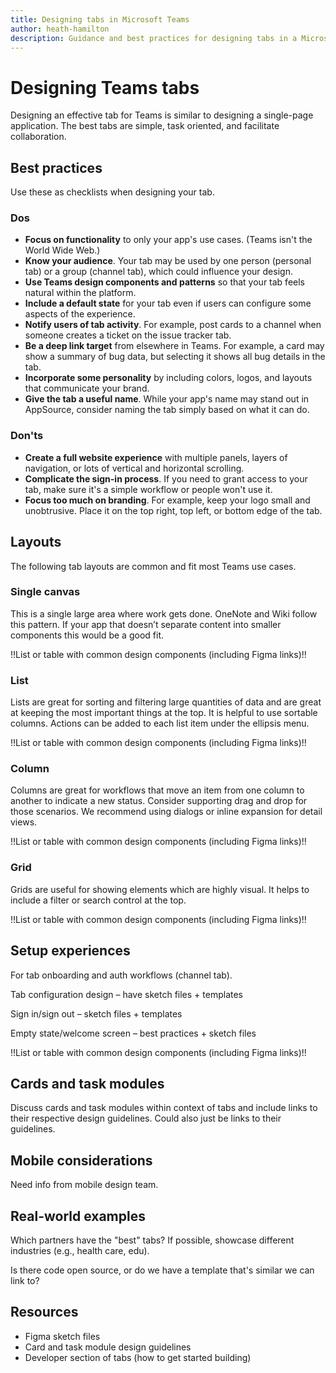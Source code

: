 ```yaml
---
title: Designing tabs in Microsoft Teams
author: heath-hamilton
description: Guidance and best practices for designing tabs in a Microsoft Teams app.
---
```

# Designing Teams tabs

Designing an effective tab for Teams is similar to designing a single-page application. The best tabs are simple, task oriented, and facilitate collaboration.

## Best practices

Use these as checklists when designing your tab.

### Dos

* **Focus on functionality** to only your app's use cases. (Teams isn't the World Wide Web.)
* **Know your audience**. Your tab may be used by one person (personal tab) or a group (channel tab), which could influence your design.
* **Use Teams design components and patterns** so that your tab feels natural within the platform.
* **Include a default state** for your tab even if users can configure some aspects of the experience.
* **Notify users of tab activity**. For example, post cards to a channel when someone creates a ticket on the issue tracker tab.
* **Be a deep link target** from elsewhere in Teams. For example, a card may show a summary of bug data, but selecting it shows all bug details in the tab.
* **Incorporate some personality** by including colors, logos, and layouts that communicate your brand.
* **Give the tab a useful name**. While your app's name may stand out in AppSource, consider naming the tab simply based on what it can do.

### Don'ts

* **Create a full website experience** with multiple panels, layers of navigation, or lots of vertical and horizontal scrolling.
* **Complicate the sign-in process**. If you need to grant access to your tab, make sure it's a simple workflow or people won't use it.
* **Focus too much on branding**. For example, keep your logo small and unobtrusive. Place it on the top right, top left, or bottom edge of the tab.

## Layouts

The following tab layouts are common and fit most Teams use cases.

### Single canvas

This is a single large area where work gets done. OneNote and Wiki follow this pattern. If your app that doesn’t separate content into smaller components this would be a good fit.

!!List or table with common design components (including Figma links)!!

### List

Lists are great for sorting and filtering large quantities of data and are great at keeping the most important things at the top. It is helpful to use sortable columns. Actions can be added to each list item under the ellipsis menu.

!!List or table with common design components (including Figma links)!!

### Column

Columns are great for workflows that move an item from one column to another to indicate a new status. Consider supporting drag and drop for those scenarios. We recommend using dialogs or inline expansion for detail views.

!!List or table with common design components (including Figma links)!!

### Grid

Grids are useful for showing elements which are highly visual. It helps to include a filter or search control at the top.

!!List or table with common design components (including Figma links)!!

## Setup experiences

For tab onboarding and auth workflows (channel tab).

Tab configuration design – have sketch files + templates

Sign in/sign out – sketch files + templates

Empty state/welcome screen – best practices + sketch files

!!List or table with common design components (including Figma links)!!

## Cards and task modules

Discuss cards and task modules within context of tabs and include links to their respective design guidelines. Could also just be links to their guidelines.

## Mobile considerations

Need info from mobile design team.

## Real-world examples

Which partners have the "best" tabs? If possible, showcase different industries (e.g., health care, edu).

Is there code open source, or do we have a template that's similar we can link to?

## Resources

* Figma sketch files
* Card and task module design guidelines
* Developer section of tabs (how to get started building)
